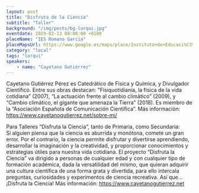 ```yaml
---
layout: post
title: "Disfruta de la Ciencia"
subtitle: "Taller"
background: "/img/posts/bg-lorqui.jpg"
eventdate: 2019-02-13 08:00:00 +0100
placeName: "IES Romano García"
placeMapsUrl: https://www.google.es/maps/place/Instituto+de+Educaci%C3%B3n+Secundaria+Ies+Romano+Garc%C3%ADa/@38.0830651,-1.2580493,17z/data=!4m5!3m4!1s0xd6478e2511bd305:0x7ab958906812d92a!8m2!3d38.0813813!4d-1.2475447
category: "local"
tags: "lorqui"
speakers:
    - name: "Cayetano Gutiérrez"
---
```


Cayetano Gutiérrez Pérez es Catedrático de Física y Química, y Divulgador Científico. Entre sus obras destacan: "Fisiquotidianía, la física de la vida cotidiana” (2007), “La actuación frente al cambio climático” (2009), y “Cambio climático, el gigante que amenaza la Tierra” (2018). Es miembro de la “Asociación Española de Comunicación Científica”. Más información: https://www.cayetanogutierrez.net/sobre-mi/  


Para Talleres “Disfruta la Ciencia”, tanto de Primaria, como Secundaria:  
Si alguien piensa que la ciencia es aburrida y monótona, comete un gran error. Por el contrario, la ciencia permite disfrutar y divertirse aprendiendo, desarrollar la imaginación y la creatividad, y proporcionar conocimientos y estrategias útiles para nuestra vida cotidiana. El proyecto “Disfruta la Ciencia” va dirigido a personas de cualquier edad y con cualquier tipo de formación académica, dada la versatilidad del mismo, que quieran adquirir una cultura científica de una forma grata y divertida, para ello intercala preguntas, curiosidades y experimentos de ciencia recreativa. Así que… ¡Disfruta la Ciencia! Más información: https://www.cayetanogutierrez.net
